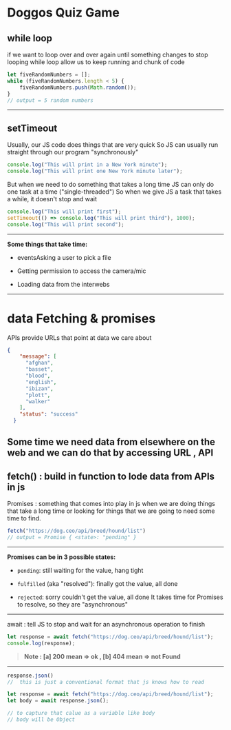 # Doggos Quiz Game
## while loop
if we want to loop over and over again until something changes to stop looping
while loop allow us to keep running and chunk of code
```javascript
let fiveRandomNumbers = [];
while (fiveRandomNumbers.length < 5) {
    fiveRandomNumbers.push(Math.random());
}
// output = 5 random numbers

```
---
## setTimeout
Usually, our JS code does things that are very quick So JS can usually run straight through our program "synchronously"
```javascript
console.log("This will print in a New York minute");
console.log("This will print one New York minute later");
```
But when we need to do something that takes a long time JS can only do one task at a time ("single-threaded") So when we give JS a task that takes a while, it doesn't stop and wait
```javascript
console.log("This will print first");
setTimeout(() => console.log("This will print third"), 1000);
console.log("This will print second");
```
---
**Some things that take time:**
- eventsAsking a user to pick a file

- Getting permission to access the camera/mic

- Loading data from the interwebs

---

# data Fetching & promises
APIs provide URLs that point at data we care about
```json
{
    "message": [
      "afghan",
      "basset",
      "blood",
      "english",
      "ibizan",
      "plott",
      "walker"
    ],
    "status": "success"
  }
```
Some time we need data from elsewhere on the web and we can do that by accessing URL , API
---
fetch() : build in function to lode data from APIs in js
---
Promises : something that comes into play in js when we are doing things that take a long time or looking for things that we are going to need some time to find.

```javascript
fetch("https://dog.ceo/api/breed/hound/list")
// output = Promise { <state>: "pending" }
```
---
**Promises can be in 3 possible states:**

- `pending`: still waiting for the value, hang tight

- `fulfilled` (aka "resolved"): finally got the value, all done

- `rejected`: sorry couldn't get the value, all done It takes time for Promises to resolve, so they are  "asynchronous"

---

await : tell JS to stop and wait for an asynchronous operation to finish

```javascript
let response = await fetch("https://dog.ceo/api/breed/hound/list");
console.log(response);
```
>**Note : [a] 200 mean => ok , [b] 404 mean => not Found**
---
```javascript
response.json()
//  this is just a conventional format that js knows how to read
```

```javascript
let response = await fetch("https://dog.ceo/api/breed/hound/list");
let body = await response.json();

// to capture that calue as a variable like body
// body will be Object 
```



























